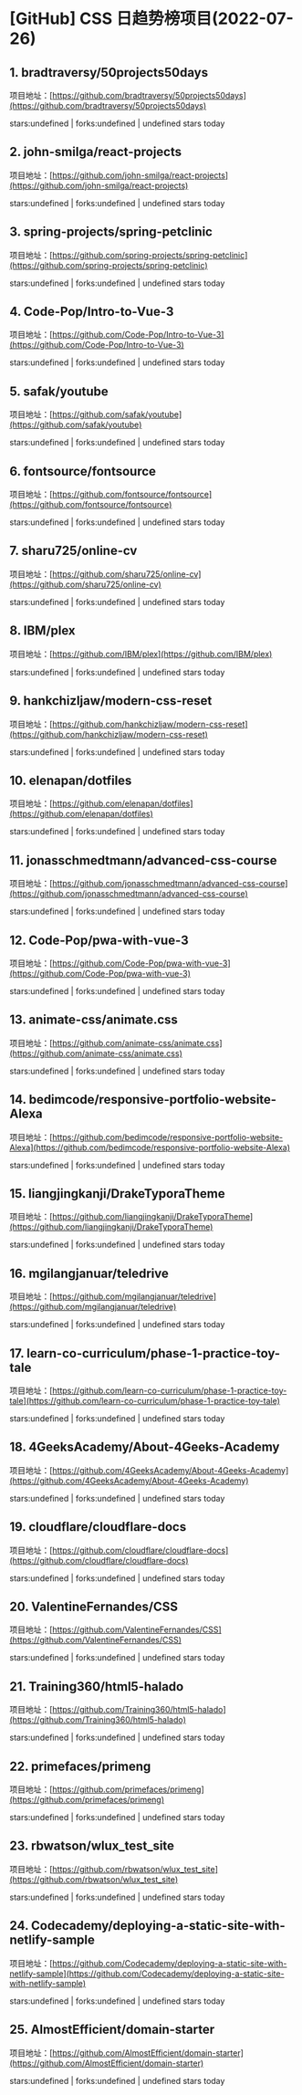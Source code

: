 # [GitHub] CSS 日趋势榜项目(2022-07-26)

## 1. bradtraversy/50projects50days 

项目地址：[https://github.com/bradtraversy/50projects50days](https://github.com/bradtraversy/50projects50days)

stars:undefined | forks:undefined | undefined stars today 



## 2. john-smilga/react-projects 

项目地址：[https://github.com/john-smilga/react-projects](https://github.com/john-smilga/react-projects)

stars:undefined | forks:undefined | undefined stars today 



## 3. spring-projects/spring-petclinic 

项目地址：[https://github.com/spring-projects/spring-petclinic](https://github.com/spring-projects/spring-petclinic)

stars:undefined | forks:undefined | undefined stars today 



## 4. Code-Pop/Intro-to-Vue-3 

项目地址：[https://github.com/Code-Pop/Intro-to-Vue-3](https://github.com/Code-Pop/Intro-to-Vue-3)

stars:undefined | forks:undefined | undefined stars today 



## 5. safak/youtube 

项目地址：[https://github.com/safak/youtube](https://github.com/safak/youtube)

stars:undefined | forks:undefined | undefined stars today 



## 6. fontsource/fontsource 

项目地址：[https://github.com/fontsource/fontsource](https://github.com/fontsource/fontsource)

stars:undefined | forks:undefined | undefined stars today 



## 7. sharu725/online-cv 

项目地址：[https://github.com/sharu725/online-cv](https://github.com/sharu725/online-cv)

stars:undefined | forks:undefined | undefined stars today 



## 8. IBM/plex 

项目地址：[https://github.com/IBM/plex](https://github.com/IBM/plex)

stars:undefined | forks:undefined | undefined stars today 



## 9. hankchizljaw/modern-css-reset 

项目地址：[https://github.com/hankchizljaw/modern-css-reset](https://github.com/hankchizljaw/modern-css-reset)

stars:undefined | forks:undefined | undefined stars today 



## 10. elenapan/dotfiles 

项目地址：[https://github.com/elenapan/dotfiles](https://github.com/elenapan/dotfiles)

stars:undefined | forks:undefined | undefined stars today 



## 11. jonasschmedtmann/advanced-css-course 

项目地址：[https://github.com/jonasschmedtmann/advanced-css-course](https://github.com/jonasschmedtmann/advanced-css-course)

stars:undefined | forks:undefined | undefined stars today 



## 12. Code-Pop/pwa-with-vue-3 

项目地址：[https://github.com/Code-Pop/pwa-with-vue-3](https://github.com/Code-Pop/pwa-with-vue-3)

stars:undefined | forks:undefined | undefined stars today 



## 13. animate-css/animate.css 

项目地址：[https://github.com/animate-css/animate.css](https://github.com/animate-css/animate.css)

stars:undefined | forks:undefined | undefined stars today 



## 14. bedimcode/responsive-portfolio-website-Alexa 

项目地址：[https://github.com/bedimcode/responsive-portfolio-website-Alexa](https://github.com/bedimcode/responsive-portfolio-website-Alexa)

stars:undefined | forks:undefined | undefined stars today 



## 15. liangjingkanji/DrakeTyporaTheme 

项目地址：[https://github.com/liangjingkanji/DrakeTyporaTheme](https://github.com/liangjingkanji/DrakeTyporaTheme)

stars:undefined | forks:undefined | undefined stars today 



## 16. mgilangjanuar/teledrive 

项目地址：[https://github.com/mgilangjanuar/teledrive](https://github.com/mgilangjanuar/teledrive)

stars:undefined | forks:undefined | undefined stars today 



## 17. learn-co-curriculum/phase-1-practice-toy-tale 

项目地址：[https://github.com/learn-co-curriculum/phase-1-practice-toy-tale](https://github.com/learn-co-curriculum/phase-1-practice-toy-tale)

stars:undefined | forks:undefined | undefined stars today 



## 18. 4GeeksAcademy/About-4Geeks-Academy 

项目地址：[https://github.com/4GeeksAcademy/About-4Geeks-Academy](https://github.com/4GeeksAcademy/About-4Geeks-Academy)

stars:undefined | forks:undefined | undefined stars today 



## 19. cloudflare/cloudflare-docs 

项目地址：[https://github.com/cloudflare/cloudflare-docs](https://github.com/cloudflare/cloudflare-docs)

stars:undefined | forks:undefined | undefined stars today 



## 20. ValentineFernandes/CSS 

项目地址：[https://github.com/ValentineFernandes/CSS](https://github.com/ValentineFernandes/CSS)

stars:undefined | forks:undefined | undefined stars today 



## 21. Training360/html5-halado 

项目地址：[https://github.com/Training360/html5-halado](https://github.com/Training360/html5-halado)

stars:undefined | forks:undefined | undefined stars today 



## 22. primefaces/primeng 

项目地址：[https://github.com/primefaces/primeng](https://github.com/primefaces/primeng)

stars:undefined | forks:undefined | undefined stars today 



## 23. rbwatson/wlux_test_site 

项目地址：[https://github.com/rbwatson/wlux_test_site](https://github.com/rbwatson/wlux_test_site)

stars:undefined | forks:undefined | undefined stars today 



## 24. Codecademy/deploying-a-static-site-with-netlify-sample 

项目地址：[https://github.com/Codecademy/deploying-a-static-site-with-netlify-sample](https://github.com/Codecademy/deploying-a-static-site-with-netlify-sample)

stars:undefined | forks:undefined | undefined stars today 



## 25. AlmostEfficient/domain-starter 

项目地址：[https://github.com/AlmostEfficient/domain-starter](https://github.com/AlmostEfficient/domain-starter)

stars:undefined | forks:undefined | undefined stars today 



